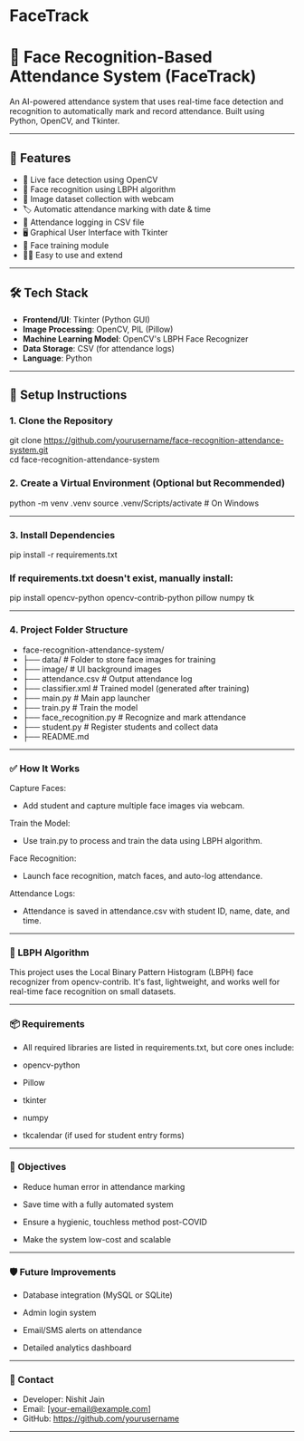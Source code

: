 # FaceTrack
# 🎯 Face Recognition-Based Attendance System (FaceTrack)

An AI-powered attendance system that uses real-time face detection and recognition to automatically mark and record attendance. Built using Python, OpenCV, and Tkinter.

---

## 📌 Features

- 🎥 Live face detection using OpenCV
- 🧠 Face recognition using LBPH algorithm
- 📂 Image dataset collection with webcam
- 🏷️ Automatic attendance marking with date & time
- 💾 Attendance logging in CSV file
- 🖥️ Graphical User Interface with Tkinter
- 📸 Face training module
- 👨‍💻 Easy to use and extend

---

## 🛠️ Tech Stack

- **Frontend/UI**: Tkinter (Python GUI)
- **Image Processing**: OpenCV, PIL (Pillow)
- **Machine Learning Model**: OpenCV's LBPH Face Recognizer
- **Data Storage**: CSV (for attendance logs)
- **Language**: Python

---

## 🚀 Setup Instructions

### 1. Clone the Repository

git clone https://github.com/yourusername/face-recognition-attendance-system.git <br />
cd face-recognition-attendance-system

### 2. Create a Virtual Environment (Optional but Recommended)
python -m venv .venv
source .venv/Scripts/activate  # On Windows

---

### 3. Install Dependencies

pip install -r requirements.txt

### If requirements.txt doesn't exist, manually install:
pip install opencv-python opencv-contrib-python pillow numpy tk

---

### 4. Project Folder Structure

- face-recognition-attendance-system/
- ├── data/                      # Folder to store face images for training
- ├── image/                     # UI background images
- ├── attendance.csv             # Output attendance log
- ├── classifier.xml             # Trained model (generated after training)
- ├── main.py                    # Main app launcher
- ├── train.py                   # Train the model
- ├── face_recognition.py        # Recognize and mark attendance
- ├── student.py                 # Register students and collect data
- ├── README.md    

---

### ✅ How It Works
Capture Faces:

- Add student and capture multiple face images via webcam.

Train the Model:

- Use train.py to process and train the data using LBPH algorithm.

Face Recognition:

- Launch face recognition, match faces, and auto-log attendance.

Attendance Logs:

- Attendance is saved in attendance.csv with student ID, name, date, and time.

---

### 🧠 LBPH Algorithm
This project uses the Local Binary Pattern Histogram (LBPH) face recognizer from opencv-contrib. It's fast, lightweight, and works well for real-time face recognition on small datasets.

---

### 📦 Requirements
- All required libraries are listed in requirements.txt, but core ones include:

- opencv-python

- Pillow

- tkinter

- numpy

- tkcalendar (if used for student entry forms)

---

### 🎯 Objectives
- Reduce human error in attendance marking

- Save time with a fully automated system

- Ensure a hygienic, touchless method post-COVID

- Make the system low-cost and scalable

---

### 🛡️ Future Improvements
- Database integration (MySQL or SQLite)

- Admin login system

- Email/SMS alerts on attendance

- Detailed analytics dashboard

---

### 📧 Contact
- Developer: Nishit Jain
- Email: [your-email@example.com]
- GitHub: https://github.com/yourusername

---
